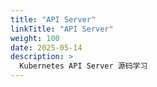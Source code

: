 ```yaml
---
title: "API Server"
linkTitle: "API Server"
weight: 100
date: 2025-05-14
description: >
  Kubernetes API Server 源码学习
---
```






